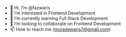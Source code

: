 - 👋 Hi, I’m @fazwaris
- 👀 I’m interested in Frontend Development
- 🌱 I’m currently learning Full Stack Development 
- 💞️ I’m looking to collaborate on Frontend Development
- 📫 How to reach me (muradewaris7@gmail.com)

<!---
fazwaris/fazwaris is a ✨ special ✨ repository because its `README.md` (this file) appears on your GitHub profile.
You can click the Preview link to take a look at your changes.
--->
